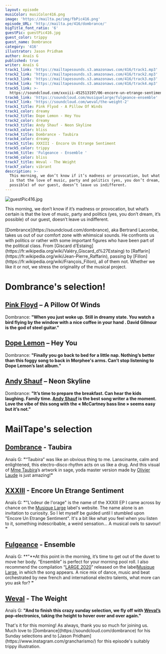 ```yaml
---
layout: episode
musiColor: musiColor416.png
image: 'https://mailta.pe/img/fbPic416.png'
episode_URL: 'http://mailta.pe/416/dombrance/'
bigTitle_font_ratio: '6'
guestPic: guestPic416.jpg
guest_color: trippy
guest_name: Dombrance
category: '416'
illustrator: Jason Pridham
author: Anaïs G
published: true
writer: Anaïs G
track1_link: 'https://mailtapesounds.s3.amazonaws.com/416/track1.mp3'
track2_link: 'https://mailtapesounds.s3.amazonaws.com/416/track2.mp3'
track3_link: 'https://mailtapesounds.s3.amazonaws.com/416/track3.mp3'
track4_link: 'https://mailtapesounds.s3.amazonaws.com/416/track4.mp3'
track5_link: >-
  https://soundcloud.com/xxxiii-452513197/06-encore-un-etrange-sentiment?in=xxxiii-452513197/sets/lodeur-de-lorage
track6_link: 'https://soundcloud.com/musiquelarge/fulgeance-ensemble'
track7_link: 'https://soundcloud.com/weval/the-weight-2'
track1_title: Pink Flyod - A Pillow Of Winds
track1_color: dreamy
track2_title: Dope Lemon - Hey You
track2_color: dreamy
track3_title: Andy Shauf - Neon Skyline
track3_color: bliss
track4_title: Dombrance - Taubira
track4_color: dreamy
track5_title: XXXIII - Encore Un Etrange Sentiment
track5_color: trippy
track6_title: 'Fulgeance - Ensemble '
track6_color: bliss
track7_title: Weval - The Weight
track7_color: vibrant
description: >-
  This morning, we don’t know if it’s madness or provocation, but what’s certain
  is that the love of music, party and politics (yes, you don’t dream, it’s
  possible) of our guest, doesn’t leave us indifferent.
---
```

![guestPic416.jpg]({{site.baseurl}}/img/guestPic416.jpg)
<p id="introduction">This morning, we don’t know if it’s madness or provocation, but what’s certain is that the love of music, party and politics (yes, you don’t dream, it’s possible) of our guest, doesn’t leave us indifferent. 
<br><br>
[Dombrance](https://soundcloud.com/dombrance), aka Bertrand Lacombe, takes us out of our comfort zone with whimsical sounds. He confronts us with politics or rather with some important figures who have been part of the political class. From [Giscard d’Estaing](https://fr.wikipedia.org/wiki/Valéry_Giscard_d%27Estaing) to [Raffarin](https://fr.wikipedia.org/wiki/Jean-Pierre_Raffarin), passing by [Fillon](https://fr.wikipedia.org/wiki/François_Fillon), all of them not. Whether we like it or not, we stress the originality of the musical project.
</p>



# Dombrance's selection!


## [Pink Floyd](https://www.pinkfloyd.com/home.php) – A Pillow Of Winds
Dombrance: **"**When you just woke up. Still in dreamy state. You watch a bird flying by the window with a nice coffee in your hand . David Gilmour is the god of steel guitar.**"**

## [Dope Lemon](https://www.dopelemon.com/) – Hey You
Dombrance: **"**Finally you go back to bed for a little nap. Nothing’s better than this foggy song to back in Morphee's arms. Can’t stop listening to Dope Lemon’s last album.**"**

## [Andy Shauf](https://andyshauf.com/)  –   Neon Skyline
Dombrance: **"**It’s time to prepare the breakfast. Can hear the kids laughing. Family time.
[Andy Shauf](https://www.facebook.com/andyshaufmusic) is the best song writer a the moment. Love the vibe of this song with the « McCartney bass line »  seems easy but it’s not.**"**


# MailTape's selection

## [Dombrance](https://www.facebook.com/Dombrance) - Taubira 
Anaïs G: **"**“Taubira” was like an obvious thing to me. Lanscinante, calm and enlightened, this electro-disco rhythm acts on us like a drug. And this visual of [Mme Taubira](https://fr.wikipedia.org/wiki/Christiane_Taubira)’s artwork in sage, yoda master version made by [Olivier Laude](https://www.behance.net/olivierlau1756) is just amazing!**"**

## [XXXIII](https://musiquelarge.bandcamp.com/album/lodeur-de-lorage) - Encore Un Etrange Sentiment
Anaïs G: **"**"L'odeur de l'orage" is the name of the XXXIII EP I came across by chance on the [Musique Large](http://www.musiquelarge.com/) label's website. The name alone is an invitation to curiosity. So I let myself be guided until I stumbled upon "Encore Un Etrange Sentiment". It's a bit like what you feel when you listen to it, something indescribable, a weird sensation... A musical owls to savour!  **"**

## [Fulgeance](https://soundcloud.com/fulgeance) - Ensemble 
Anaïs G: **"**At this point in the morning, it’s time to get out of the duvet to move her body. “Ensemble” is  perfect for your morning pool roll. I also recommend the compilation “[LARGE 2020](https://musiquelarge.bandcamp.com/album/large-2020)” released on the label[Musique Large](http://www.musiquelarge.com/), in which the song appears. A nice mix of dance, music and beat orchestrated by new french and international electro talents, what more can you ask for? **"**

## [Weval](https://weval.net/#/) - The Weight
Anaïs G: **"**And to finish this crazy sunday selection, we fly off with [Weval’s](https://www.facebook.com/wevalmusic) pop-electronics, taking the height to hover over and over again.**"**


<p id="outroduction">That's it for this morning! As always, thank you so much for joining us. Much love to [Dombrance](https://soundcloud.com/dombrance)  for his Sunday selections and to [Jason Pridham](https://www.instagram.com/grancharismo/) for this episode's suitably trippy illustration.</p>

